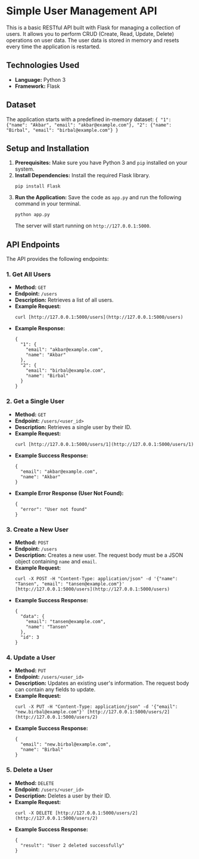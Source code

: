 # Simple User Management API

This is a basic RESTful API built with Flask for managing a collection of users. It allows you to perform CRUD (Create, Read, Update, Delete) operations on user data. The user data is stored in memory and resets every time the application is restarted.

## Technologies Used

* **Language:** Python 3
* **Framework:** Flask

## Dataset

The application starts with a predefined in-memory dataset:
    ```
    {
    "1": {"name": "Akbar", "email": "akbar@example.com"},
    "2": {"name": "Birbal", "email": "birbal@example.com"}
    }
    ```

## Setup and Installation

1.  **Prerequisites:** Make sure you have Python 3 and `pip` installed on your system.
2.  **Install Dependencies:** Install the required Flask library.
    ```
    pip install Flask
    ```
3.  **Run the Application:** Save the code as `app.py` and run the following command in your terminal.
    ```
    python app.py
    ```
    The server will start running on `http://127.0.0.1:5000`.

## API Endpoints

The API provides the following endpoints:

### 1. Get All Users

* **Method:** `GET`
* **Endpoint:** `/users`
* **Description:** Retrieves a list of all users.
* **Example Request:**
    ```
    curl [http://127.0.0.1:5000/users](http://127.0.0.1:5000/users)
    ```
* **Example Response:**
    ```
    {
      "1": {
        "email": "akbar@example.com",
        "name": "Akbar"
      },
      "2": {
        "email": "birbal@example.com",
        "name": "Birbal"
      }
    }
    ```

### 2. Get a Single User

* **Method:** `GET`
* **Endpoint:** `/users/<user_id>`
* **Description:** Retrieves a single user by their ID.
* **Example Request:**
    ```
    curl [http://127.0.0.1:5000/users/1](http://127.0.0.1:5000/users/1)
    ```
* **Example Success Response:**
    ```
    {
      "email": "akbar@example.com",
      "name": "Akbar"
    }
    ```
* **Example Error Response (User Not Found):**
    ```
    {
      "error": "User not found"
    }
    ```

### 3. Create a New User

* **Method:** `POST`
* **Endpoint:** `/users`
* **Description:** Creates a new user. The request body must be a JSON object containing `name` and `email`.
* **Example Request:**
    ```
    curl -X POST -H "Content-Type: application/json" -d '{"name": "Tansen", "email": "tansen@example.com"}' [http://127.0.0.1:5000/users](http://127.0.0.1:5000/users)
    ```
* **Example Success Response:**
    ```
    {
      "data": {
        "email": "tansen@example.com",
        "name": "Tansen"
      },
      "id": 3
    }
    ```

### 4. Update a User

* **Method:** `PUT`
* **Endpoint:** `/users/<user_id>`
* **Description:** Updates an existing user's information. The request body can contain any fields to update.
* **Example Request:**
    ```
    curl -X PUT -H "Content-Type: application/json" -d '{"email": "new.birbal@example.com"}' [http://127.0.0.1:5000/users/2](http://127.0.0.1:5000/users/2)
    ```
* **Example Success Response:**
    ```
    {
      "email": "new.birbal@example.com",
      "name": "Birbal"
    }
    ```

### 5. Delete a User

* **Method:** `DELETE`
* **Endpoint:** `/users/<user_id>`
* **Description:** Deletes a user by their ID.
* **Example Request:**
    ```
    curl -X DELETE [http://127.0.0.1:5000/users/2](http://127.0.0.1:5000/users/2)
    ```
* **Example Success Response:**
    ```
    {
      "result": "User 2 deleted successfully"
    }
    ```
